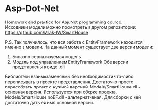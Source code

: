 # Asp-Dot-Net
Homework and practice for Asp.Net programming cource.<br />
Исходники модели можно посмотреть в другом репозитории:<br />
https://github.com/Mrak-IW/SmartHouse

P.S. Так получилось, что вся работа с EntityFramework находится именно в модели.
На данный момент существует две версии модели:
1. Бинарно сериализуемая модель
2. Модель под управлением EntityFramework
Обе версии представлены в виде .dll

Библиотеки взаимозаменяемы без необходимости что-либо переписывать в проекте представления. Достаточно просто пересобрать проект с нужной версией.
Models/SmartHouse.dll - основная версия. Используется при сборке проекта.
Models/SmartHouse.noEF.dll - альтернативная. Для сборки с ней достаточно дать ей имя основной версии.
